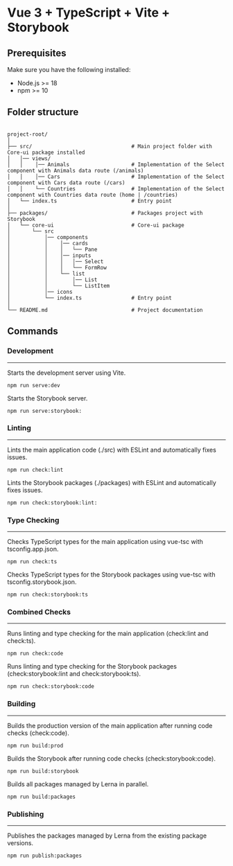 # Vue 3 + TypeScript + Vite + Storybook

## Prerequisites

Make sure you have the following installed:

- Node.js >= 18
- npm >= 10

## Folder structure

```

project-root/
│
├── src/                                # Main project folder with Core-ui package installed
│   │── views/
│   │    │── Animals                    # Implementation of the Select component with Animals data route (/animals)
│   │    │── Cars                       # Implementation of the Select component with Cars data route (/cars)
│   │    └── Countries                  # Implementation of the Select component with Countries data route (home | /countries)
│   └── index.ts                        # Entry point
│
├── packages/                           # Packages project with Storybook
│   └── core-ui                         # Core-ui package
│       └── src
│           │── components
│           │    │── cards
│           │    │   └── Pane
│           │    │── inputs
│           │    │   │── Select
│           │    │   └── FormRow
│           │    └── list
│           │        │── List
│           │        └── ListItem
│           │── icons
│           └── index.ts                # Entry point
│
└── README.md                           # Project documentation
```

## Commands

### Development

---

Starts the development server using Vite.

`npm run serve:dev`

Starts the Storybook server.

`npm run serve:storybook: `

### Linting

---

Lints the main application code (./src) with ESLint and automatically fixes issues.

`npm run check:lint`

Lints the Storybook packages (./packages) with ESLint and automatically fixes issues.

`npm run check:storybook:lint: `

### Type Checking

---

Checks TypeScript types for the main application using vue-tsc with tsconfig.app.json.

`npm run check:ts`

Checks TypeScript types for the Storybook packages using vue-tsc with tsconfig.storybook.json.

`npm run check:storybook:ts`

### Combined Checks

---

Runs linting and type checking for the main application (check:lint and check:ts).

`npm run check:code`

Runs linting and type checking for the Storybook packages (check:storybook:lint and check:storybook:ts).

`npm run check:storybook:code`

### Building

---

Builds the production version of the main application after running code checks (check:code).

`npm run build:prod`

Builds the Storybook after running code checks (check:storybook:code).

`npm run build:storybook`

Builds all packages managed by Lerna in parallel.

`npm run build:packages`

### Publishing

---

Publishes the packages managed by Lerna from the existing package versions.

`npm run publish:packages`
